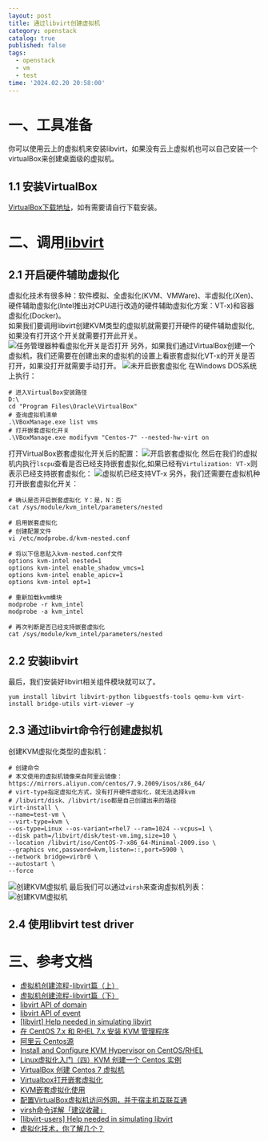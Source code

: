 ```yaml
---
layout: post
title: 通过libvirt创建虚拟机
category: openstack
catalog: true
published: false
tags:
  - openstack
  - vm
  - test
time: '2024.02.20 20:58:00'
---
```

# 一、工具准备
你可以使用云上的虚拟机来安装libvirt，如果没有云上虚拟机也可以自己安装一个virtualBox来创建桌面级的虚拟机。

## 1.1 安装VirtualBox
[VirtualBox下载地址](https://www.oracle.com/cn/virtualization/technologies/vm/downloads/virtualbox-downloads.html)，如有需要请自行下载安装。

# 二、调用[libvirt](https://github.com/libvirt/libvirt)
## 2.1 开启硬件辅助虚拟化
虚拟化技术有很多种：软件模拟、全虚拟化(KVM、VMWare)、半虚拟化(Xen)、硬件辅助虚拟化(Intel推出对CPU进行改造的硬件辅助虚拟化方案：VT-x)和容器虚拟化(Docker)。  
如果我们要调用libvirt创建KVM类型的虚拟机就需要打开硬件的硬件辅助虚拟化,如果没有打开这个开关就需要打开此开关。
![任务管理器种看虚拟化开关是否打开]({{site.baseurl}}/img/2024/Q1/20240227-虚拟化开关.png)
另外，如果我们通过VirtualBox创建一个虚拟机，我们还需要在创建出来的虚拟机的设置上看嵌套虚拟化VT-x的开关是否打开，如果没打开就需要手动打开。
![未开启嵌套虚拟化]({{site.baseurl}}/img/2024/Q1/20240227-未开启嵌套虚拟化.png)
在Windows DOS系统上执行：
```shell
# 进入VirtualBox安装路径
D:\
cd "Program Files\Oracle\VirtualBox"
# 查询虚拟机清单
.\VBoxManage.exe list vms
# 打开嵌套虚拟化开关
.\VBoxManage.exe modifyvm "Centos-7" --nested-hw-virt on
```
打开VirtualBox嵌套虚拟化开关后的配置：
![开启嵌套虚拟化]({{site.baseurl}}/img/2024/Q1/20240227-开启嵌套虚拟化.png)
然后在我们的虚拟机内执行`lscpu`查看是否已经支持嵌套虚拟化,如果已经有`Virtulization: VT-x`则表示已经支持嵌套虚拟化：
![虚拟机已经支持VT-x]({{site.baseurl}}/img/2024/Q1/20240227-虚拟机已经支持VT-x.png)
另外，我们还需要在虚拟机种打开嵌套虚拟化开关：
```shell
# 确认是否开启嵌套虚拟化 Y：是，N：否
cat /sys/module/kvm_intel/parameters/nested

# 启用嵌套虚拟化
# 创建配置文件
vi /etc/modprobe.d/kvm-nested.conf

# 将以下信息贴入kvm-nested.conf文件
options kvm-intel nested=1
options kvm-intel enable_shadow_vmcs=1
options kvm-intel enable_apicv=1
options kvm-intel ept=1

# 重新加载kvm模块
modprobe -r kvm_intel
modprobe -a kvm_intel

# 再次判断是否已经支持嵌套虚拟化
cat /sys/module/kvm_intel/parameters/nested
```

## 2.2 安装libvirt
最后，我们安装好libvirt相关组件模块就可以了。
```shell
yum install libvirt libvirt-python libguestfs-tools qemu-kvm virt-install bridge-utils virt-viewer –y
```

## 2.3 通过libvirt命令行创建虚拟机
创建KVM虚拟化类型的虚拟机：
```
# 创建命令
# 本文使用的虚拟机镜像来自阿里云镜像：https://mirrors.aliyun.com/centos/7.9.2009/isos/x86_64/
# virt-type指定虚拟化方式，没有打开硬件虚拟化，就无法选择kvm
# /libvirt/disk、/libvirt/iso都是自己创建出来的路径
virt-install \
--name=test-vm \
--virt-type=kvm \
--os-type=Linux --os-variant=rhel7 --ram=1024 --vcpus=1 \
--disk path=/libvirt/disk/test-vm.img,size=10 \
--location /libvirt/iso/CentOS-7-x86_64-Minimal-2009.iso \
--graphics vnc,password=kvm,listen=::,port=5900 \
--network bridge=virbr0 \
--autostart \
--force
```
![创建KVM虚拟机]({{site.baseurl}}/img/2024/Q1/20240227-创建KVM虚拟机.png)
最后我们可以通过`virsh`来查询虚拟机列表：
![创建KVM虚拟机]({{site.baseurl}}/img/2024/Q1/20240227-virsh查询虚拟机.png)

## 2.4 使用libvirt test driver

# 三、参考文档
- [虚拟机创建流程-libvirt篇（上）](https://sq.sf.163.com/blog/article/172808502565068800)
- [虚拟机创建流程-libvirt篇（下）](https://sq.sf.163.com/blog/article/172820848620527616)
- [libvirt API of domain](https://libvirt.org/html/libvirt-libvirt-domain.html)
- [libvirt API of event](https://libvirt.org/html/libvirt-libvirt-event.html)
- [[libvirt] Help needed in simulating libvirt](https://libvir-list.redhat.narkive.com/bKBZMYJ3/libvirt-help-needed-in-simulating-libvirt)
- [在 CentOS 7.x 和 RHEL 7.x 安装 KVM 管理程序](https://linux.cn/article-9191-1.html)
- [阿里云 Centos源](https://mirrors.aliyun.com/centos/7.9.2009/isos/x86_64/)
- [Install and Configure KVM Hypervisor on CentOS/RHEL](https://woshub.com/install-configure-kvm-linux-centos-rhel/)
- [Linux虚拟化入门（四）KVM 创建一个 Centos 实例](https://cloud.tencent.com/developer/article/2345365?areaId=106001)
- [VirtualBox 创建 Centos 7 虚拟机](https://www.itqaq.com/index/628.html)
- [Virtualbox打开嵌套虚拟化](https://blog.csdn.net/qq_44982815/article/details/111559823)
- [KVM嵌套虚拟化使用](https://qkxu.github.io/2019/09/15/KVM%E5%B5%8C%E5%A5%97%E8%99%9A%E6%8B%9F%E5%8C%96%E4%BD%BF%E7%94%A8.html)
- [配置VirtualBox虚拟机访问外网，并于宿主机互联互通](https://blog.csdn.net/hello5orld/article/details/83651156)
- [virsh命令详解「建议收藏」](https://cloud.tencent.com/developer/article/2115851)
- [[libvirt-users] Help needed in simulating libvirt](https://lists.libvirt.org/archives/list/users@lists.libvirt.org/message/TRTJFI6RROR74IFSYEMUJZXB5PFYTVWJ/)
- [虚拟化技术，你了解几个？](https://zhuanlan.zhihu.com/p/415383719)
